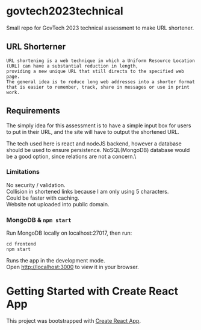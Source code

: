 # govtech2023technical

Small repo for GovTech 2023 technical assessment to make URL shortener.

## URL Shorterner
```
URL shortening is a web technique in which a Uniform Resource Location (URL) can have a substantial reduction in length, 
providing a new unique URL that still directs to the specified web page. 
The general idea is to reduce long web addresses into a shorter format that is easier to remember, track, share in messages or use in print work.
```

## Requirements

The simply idea for this assessment is to have a simple input box for users to put in their URL, and the site will have to output the shortened URL.

The tech used here is react and nodeJS backend, however a database should be used to ensure persistence. 
NoSQL(MongoDB) database would be a good option, since relations are not a concern.\

### Limitations 

No security / validation.\
Collision in shortened links because I am only using 5 characters.\
Could be faster with caching.\
Website not uploaded into public domain.

### MongoDB & `npm start`

Run MongoDB locally on localhost:27017, then run:

```
cd frontend
npm start
```

Runs the app in the development mode.\
Open [http://localhost:3000](http://localhost:3000) to view it in your browser.

# Getting Started with Create React App

This project was bootstrapped with [Create React App](https://github.com/facebook/create-react-app).